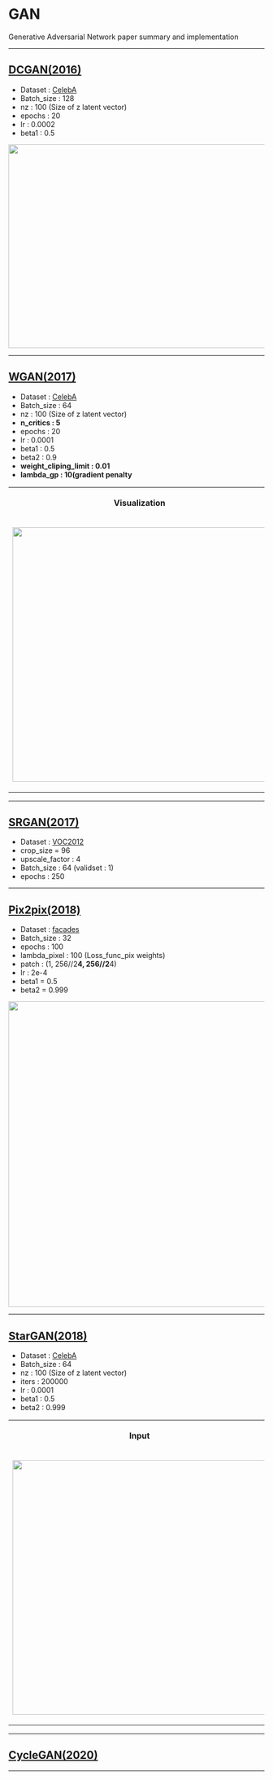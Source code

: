 # GAN
Generative Adversarial Network paper summary and implementation

------------------------------------------------------------------------------------------------------------    

## [DCGAN(2016)](https://github.com/WestChaeVI/GAN/blob/main/DCGAN/dcgan.md)     

+ Dataset : [CelebA](https://mmlab.ie.cuhk.edu.hk/projects/CelebA.html)  
+ Batch_size : 128    
+ nz : 100 (Size of z latent vector)
+ epochs : 20
+ lr : 0.0002
+ beta1 : 0.5    
<p align="center">
<img src="https://github.com/WestChaeVI/CNN-models/assets/104747868/61d00cea-c8b2-4155-8d03-114b017cc031" width="850" height="400">  
</p>     

------------------------------------------------------------------------------------------------------------       

## [WGAN(2017)](https://github.com/WestChaeVI/GAN/blob/main/WGAN/wgan.md)    

+ Dataset : [CelebA](https://mmlab.ie.cuhk.edu.hk/projects/CelebA.html)  
+ Batch_size : 64    
+ nz : 100 (Size of z latent vector)
+ **n_critics : 5**
+ epochs : 20
+ lr : 0.0001
+ beta1 : 0.5
+ beta2 : 0.9
+ **weight_cliping_limit : 0.01**
+ **lambda_gp : 10(gradient penalty**    

<table style="margin-left: auto; margin-right: auto;">
  <th>
    <p align='center'>Visualization</p>
  </th>
  <th>
    <p align='center'>Interpolation</p>
  </th>
  <tr>
    <td>
      <p align='center'>
        <img src='https://github.com/WestChaeVI/CNN-models/assets/104747868/f2e423e4-2d7a-4cda-ae20-05e0068e93e3' width='500'>
      <p>
    </td>
    <td>
      <p align='center'>
        <img src='https://github.com/WestChaeVI/CNN-models/assets/104747868/c2e0ef8d-7125-430a-bff2-002d34ff006d' width='700' height="300">
      <p>
    </td>
  </tr>
</table>    

------------------------------------------------------------------------------------------------------------       

## [SRGAN(2017)](https://github.com/WestChaeVI/GAN/blob/main/SRGAN/srgan.md)    

+ Dataset : [VOC2012](http://host.robots.ox.ac.uk/pascal/VOC/voc2012/)
+ crop_size = 96
+ upscale_factor : 4
+ Batch_size : 64 (validset : 1)    
+ epochs : 250


  
------------------------------------------------------------------------------------------------------------       

## [Pix2pix(2018)](https://github.com/WestChaeVI/GAN/blob/main/PIX2PIX/pix2pix.md)    

+ Dataset : [facades](https://www.kaggle.com/datasets/balraj98/facades-dataset)
+ Batch_size : 32
+ epochs : 100 
+ lambda_pixel : 100 (Loss_func_pix weights)
+ patch : (1, 256//2**4, 256//2**4)
+ lr : 2e-4
+ beta1 = 0.5
+ beta2 = 0.999      
<p align="center">
<img src='https://github.com/WestChaeVI/CNN-models/assets/104747868/59fb009b-8140-419f-8a86-085aff830f6f' width='600' height="600">
</p>    

------------------------------------------------------------------------------------------------------------       

## [StarGAN(2018)](https://github.com/WestChaeVI/GAN/blob/main/STARGAN/stargan.md)    

+ Dataset : [CelebA](https://mmlab.ie.cuhk.edu.hk/projects/CelebA.html)  
+ Batch_size : 64    
+ nz : 100 (Size of z latent vector)
+ iters : 200000
+ lr : 0.0001
+ beta1 : 0.5
+ beta2 : 0.999    

<table style="margin-left: auto; margin-right: auto;">
  <th>
    <p align='center'>Input</p>
  </th>
  <th>
    <p align='center'>Young</p>
  </th>
  <th>
    <p align='center'>Blond hair, Yonng</p>
  </th>
  <th>
    <p align='center'>Black hair, Male, Young</p>
  </th>
  <tr>
    <td>
      <p align='center'>
        <img src='https://github.com/WestChaeVI/CNN-models/assets/104747868/41378ae8-7c61-4110-9751-d8949f292cee' width='500'>
      <p>
    </td>
    <td>
      <p align='center'>
        <img src='https://github.com/WestChaeVI/GAN/assets/104747868/9b3447bb-015d-45a9-a69b-efcb40acbb47' width='500'>
      <p>
    </td>
    <td>
      <p align='center'>
        <img src='https://github.com/WestChaeVI/GAN/assets/104747868/ff59f238-3ba8-45be-a33a-d0866e760aaa' width='500'>
      <p>
    </td>
    <td>
      <p align='center'>
        <img src='https://github.com/WestChaeVI/CNN-models/assets/104747868/e3263b8f-998e-4ed6-9d1f-67d4742bcecc' width='500'>
      <p>
    </td>
  </tr>
</table>  

------------------------------------------------------------------------------------------------------------       

## [CycleGAN(2020)](https://github.com/WestChaeVI/GAN/blob/main/CycleGAN/cyclegan.md)    


------------------------------------------------------------------------------------------------------------       

